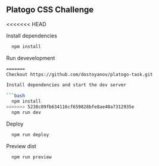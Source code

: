## Platogo CSS Challenge 

<<<<<<< HEAD


Install dependencies 

```bash
  npm install
```

Run devevelopment 

```bash
=======
Checkout https://github.com/dostoyanov/platogo-task.git

Install dependencies and start the dev server

```bash
  npm install
>>>>>>> 5238c09fb634116cf659828bfe8ae40a7312935e
  npm run dev
```

Deploy

```bash
  npm run deploy
```

Preview dist

```bash
  npm run preview
```

